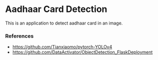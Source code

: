 # Aadhaar Card Detection
This is an application to detect aadhaar card in an image.

### References
* https://github.com/Tianxiaomo/pytorch-YOLOv4
* https://github.com/DataActivator/ObjectDetection_FlaskDeployment
